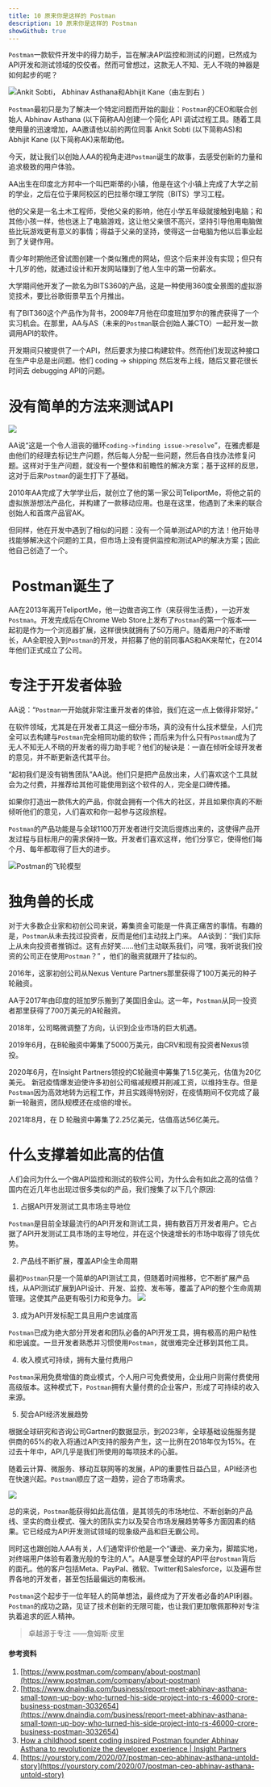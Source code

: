```yaml
---
title: 10 原来你是这样的 Postman
description: 10 原来你是这样的 Postman
showGithub: true 
---
```


`Postman`一款软件开发中的得力助手，旨在解决API监控和测试的问题，已然成为API开发和测试领域的佼佼者。然而可曾想过，这款无人不知、无人不晓的神器是如何起步的呢？

![Ankit Sobti， Abhinav Asthana和Abhijit Kane（由左到右 ）](https://pub-23b37cd40d3e4aeab8f95b6ea1026eb3.r2.dev/202403/4d987fc45a9c97d909ee0cdf82f8b32d.jpg)

`Postman`最初只是为了解决一个特定问题而开始的副业：`Postman`的CEO和联合创始人 Abhinav Asthana (以下简称AA)创建一个简化 API 调试过程工具。随着工具使用量的迅速增加，AA邀请他以前的两位同事 Ankit Sobti (以下简称AS)和 Abhijit Kane (以下简称AK)来帮助他。

今天，就让我们以创始人AA的视角走进`Postman`诞生的故事，去感受创新的力量和追求极致的用户体验。

AA出生在印度北方邦中一个叫巴斯蒂的小镇，他是在这个小镇上完成了大学之前的学业，之后在位于果阿校区的巴拉蒂尔理工学院（BITS）学习工程。

他的父亲是一名土木工程师，受他父亲的影响，他在小学五年级就接触到电脑；和其他小孩一样，他也迷上了电脑游戏，这让他父亲很不高兴，坚持引导他用电脑做些比玩游戏更有意义的事情；得益于父亲的坚持，使得这一台电脑为他以后事业起到了关键作用。

青少年时期他还曾试图创建一个类似雅虎的网站，但这个后来并没有实现；但只有十几岁的他，就通过设计和开发网站赚到了他人生中的第一份薪水。

大学期间他开发了一款名为BITS360的产品，这是一种使用360度全景图的虚拟游览技术，要比谷歌街景早五个月推出。

有了BIT360这个产品作为背书，2009年7月他在印度班加罗尔的雅虎获得了一个实习机会。在那里，AA与AS（未来的`Postman`联合创始人兼CTO）一起开发一款调用API的软件。

开发期间只被提供了一个API，然后要求为接口构建软件。然而他们发现这种接口在生产中总是出问题。他们 coding -> shipping 然后发布上线，随后又要花很长时间去 debugging API的问题。

# 没有简单的方法来测试API

![](https://pub-23b37cd40d3e4aeab8f95b6ea1026eb3.r2.dev/202403/a62f5d1d4cada055fb0e03567fdeb1c2.png)

AA说“这是一个令人沮丧的循环`coding->finding issue->resolve`”，在雅虎都是由他们的经理去标记生产问题，然后每人分配一些问题，然后各自找办法修复问题。这样对于生产问题，就没有一个整体和前瞻性的解决方案；基于这样的反思，这对于后来`Postman`的诞生打下了基础。

2010年AA完成了大学学业后，就创立了他的第一家公司TeliportMe，将他之前的虚拟旅游想法产品化，并构建了一款移动应用。也是在这里，他遇到了未来的联合创始人和首席产品官AK。

但同样，他在开发中遇到了相似的问题：没有一个简单测试API的方法！他开始寻找能够解决这个问题的工具，但市场上没有提供监控和测试API的解决方案；因此他自己创造了一个。

#  Postman诞生了

AA在2013年离开TeliportMe，他一边做咨询工作（来获得生活费），一边开发`Postman`。开发完成后在Chrome Web Store上发布了`Postman`的第一个版本——起初是作为一个浏览器扩展，这样很快就拥有了50万用户。随着用户的不断增长，AA全职投入到`Postman`的开发，并招募了他的前同事AS和AK来帮忙，在2014年他们正式成立了公司。

# 专注于开发者体验

AA说：“`Postman`一开始就非常注重开发者的体验，我们在这一点上做得非常好。”

在软件领域，尤其是在开发者工具这一细分市场，真的没有什么技术壁垒，人们完全可以去构建与`Postman`完全相同功能的软件；而后来为什么只有`Postman`成为了无人不知无人不晓的开发者的得力助手呢？他们的秘诀是：一直在倾听全球开发者的意见，并不断更新迭代其平台。  

“起初我们是没有销售团队”AA说。他们只是把产品放出来，人们喜欢这个工具就会为之付费，并推荐给其他可能使用到这个软件的人，完全是口碑传播。

如果你打造出一款伟大的产品，你就会拥有一个伟大的社区，并且如果你真的不断倾听他们的意见，人们喜欢和你一起参与这段旅程。

`Postman`的产品功能是与全球1100万开发者进行交流后提炼出来的，这使得产品开发过程与目标用户的需求保持一致。开发者们喜欢这样，他们分享它，使得他们每个月、每年都取得了巨大的进步。 

![Postman的飞轮模型](https://pub-23b37cd40d3e4aeab8f95b6ea1026eb3.r2.dev/202403/37629f9beb16e693f237dfacd542174a.png)

# 独角兽的长成

对于大多数企业家和初创公司来说，筹集资金可能是一件真正痛苦的事情。有趣的是，`Postman`从未去找过投资者，反而是他们主动找上门来。 AA谈到：“我们实际上从未向投资者推销过。这有点好笑……他们主动联系我们，问‘嘿，我听说我们投资的公司正在使用`Postman`？”  ，他们的融资就跟开了挂似的。
  
2016年，这家初创公司从Nexus Venture Partners那里获得了100万美元的种子轮融资。

AA于2017年由印度的班加罗乐搬到了美国旧金山。这一年，`Postman`从同一投资者那里获得了700万美元的A轮融资。

2018年，公司略微调整了方向，认识到企业市场的巨大机遇。

2019年6月，在B轮融资中筹集了5000万美元，由CRV和现有投资者Nexus领投。

2020年6月，在Insight Partners领投的C轮融资中筹集了1.5亿美元，估值为20亿美元。  新冠疫情爆发迫使许多初创公司缩减规模并削减工资，以维持生存。但是`Postman`因为高效地转为远程工作，并且实践得特别好，在疫情期间不仅完成了最新一轮融资，团队规模还在成倍的增长。

2021年8月，在 D 轮融资中筹集了2.25亿美元，估值高达56亿美元。

# 什么支撑着如此高的估值

人们会问为什么一个做API监控和测试的软件公司，为什么会有如此之高的估值？国内在近几年也出现过很多类似的产品，我们搜集了以下几个原因:

1. 占据API开发测试工具市场主导地位

`Postman`是目前全球最流行的API开发和测试工具，拥有数百万开发者用户。它占据了API开发测试工具市场的主导地位，并在这个快速增长的市场中取得了领先优势。

2. 产品线不断扩展，覆盖API全生命周期

最初`Postman`只是一个简单的API测试工具，但随着时间推移，它不断扩展产品线，从API测试扩展到API设计、开发、监控、发布等，覆盖了API的整个生命周期管理。这使其产品更有吸引力和竞争力。
![](https://pub-23b37cd40d3e4aeab8f95b6ea1026eb3.r2.dev/202403/a9a818ecb15654440c356b21a478354c.png)

3. 成为API开发标配工具且用户忠诚度高

`Postman`已成为绝大部分开发者和团队必备的API开发工具，拥有极高的用户粘性和忠诚度。一旦开发者熟悉并习惯使用`Postman`，就很难完全迁移到其他工具。

4. 收入模式可持续，拥有大量付费用户

`Postman`采用免费增值的商业模式，个人用户可免费使用，企业用户则需付费使用高级版本。这种模式下，`Postman`拥有大量付费的企业客户，形成了可持续的收入来源。

5. 契合API经济发展趋势

根据全球研究和咨询公司Gartner的数据显示，到2023年，全球基础设施服务提供商的65%的收入将通过API支持的服务产生，这一比例在2018年仅为15%。在过去十年中，API几乎是我们所使用的每项技术的心脏。

随着云计算、微服务、移动互联网等的发展，API的重要性日益凸显，API经济也在快速兴起。`Postman`顺应了这一趋势，迎合了市场需求。

![](https://pub-23b37cd40d3e4aeab8f95b6ea1026eb3.r2.dev/202403/baa4a1c9bd5b4faacd59dbb5535d387b.png)

总的来说，`Postman`能获得如此高估值，是其领先的市场地位、不断创新的产品线、坚实的商业模式、强大的团队实力以及契合市场发展趋势等多方面因素的结果。它已经成为API开发测试领域的现象级产品和巨无霸公司。

同时这也跟创始人AA有关，人们通常评价他是一个“谦逊、亲力亲为，脚踏实地，对终端用户体验有着激光般的专注的人”。AA是享誉全球的API平台`Postman`背后的面孔。他的客户包括Meta、PayPal、微软、Twitter和Salesforce，以及遍布世界各地的开发者，甚至包括最偏远的南极洲。

`Postman`这个起步于一位年轻人的简单想法，最终成为了开发者必备的API利器。`Postman`的成功之路，见证了技术创新的无限可能，也让我们更加敬佩那种对专注执着追求的匠人精神。

> 卓越源于专注 ——詹姆斯·皮里

#### 参考资料

 1. [https://www.postman.com/company/about-postman](https://www.postman.com/company/about-postman)
 2. [https://www.dnaindia.com/business/report-meet-abhinav-asthana-small-town-up-boy-who-turned-his-side-project-into-rs-46000-crore-business-postman-3032654](https://www.dnaindia.com/business/report-meet-abhinav-asthana-small-town-up-boy-who-turned-his-side-project-into-rs-46000-crore-business-postman-3032654)
 3. [How a childhood spent coding inspired Postman founder Abhinav Asthana to revolutionize the developer experience | Insight Partners](https://www.insightpartners.com/ideas/how-a-childhood-spent-coding-inspired-postman-founder-abhinav-asthana-to-revolutionize-the-developer-experience/)
 4. [https://yourstory.com/2020/07/postman-ceo-abhinav-asthana-untold-story](https://yourstory.com/2020/07/postman-ceo-abhinav-asthana-untold-story)